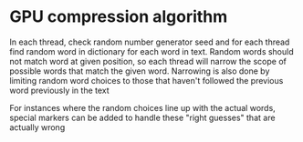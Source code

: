 # GPU compression algorithm
In each thread, check random number generator seed and for each thread find random word in dictionary for each word in text. Random words should not match word at given position, so each thread will narrow the scope of possible words that match the given word. Narrowing is also done by limiting random word choices to those that haven't followed the previous word previously in the text

For instances where the random choices line up with the actual words, special markers can be added to handle these "right guesses" that are actually wrong
